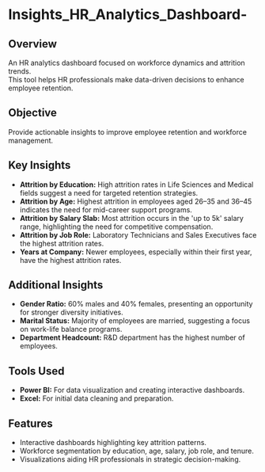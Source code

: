 # Insights_HR_Analytics_Dashboard-

## Overview
An HR analytics dashboard focused on workforce dynamics and attrition trends.  
This tool helps HR professionals make data-driven decisions to enhance employee retention.

## Objective
Provide actionable insights to improve employee retention and workforce management.

## Key Insights
- **Attrition by Education:** High attrition rates in Life Sciences and Medical fields suggest a need for targeted retention strategies.
- **Attrition by Age:** Highest attrition in employees aged 26–35 and 36–45 indicates the need for mid-career support programs.
- **Attrition by Salary Slab:** Most attrition occurs in the 'up to 5k' salary range, highlighting the need for competitive compensation.
- **Attrition by Job Role:** Laboratory Technicians and Sales Executives face the highest attrition rates.
- **Years at Company:** Newer employees, especially within their first year, have the highest attrition rates.

## Additional Insights
- **Gender Ratio:** 60% males and 40% females, presenting an opportunity for stronger diversity initiatives.
- **Marital Status:** Majority of employees are married, suggesting a focus on work-life balance programs.
- **Department Headcount:** R&D department has the highest number of employees.

## Tools Used
- **Power BI:** For data visualization and creating interactive dashboards.
- **Excel:** For initial data cleaning and preparation.

## Features
- Interactive dashboards highlighting key attrition patterns.
- Workforce segmentation by education, age, salary, job role, and tenure.
- Visualizations aiding HR professionals in strategic decision-making.
